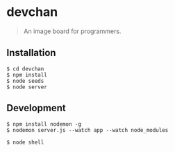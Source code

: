 # devchan

> An image board for programmers.

## Installation

    $ cd devchan
    $ npm install
    $ node seeds
    $ node server

## Development

    $ npm install nodemon -g
    $ nodemon server.js --watch app --watch node_modules

    $ node shell
